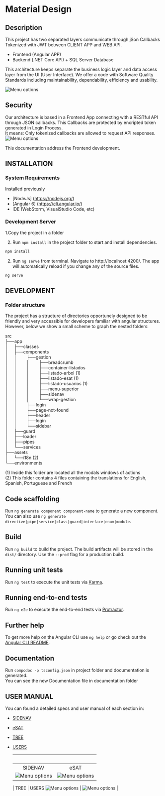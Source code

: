 # Material Design

## Description
This project has two separated layers communicate through jSon Callbacks Tokenized with JWT between CLIENT APP and WEB API.
- Frontend (Angular APP)
- Backend (.NET Core API) + SQL Server Database  

This architecture keeps separate the business logic layer and data access layer from the UI (User Interface).
We offer a code with Software Quality Standards including maintainability, dependability, efficiency and usability.

![Menu options](./images/doc/jwt.png )

## Security
Our architecture is based in a Frontend App connecting with a RESTful API through JSON callbacks.
This Callbacks are protected by encripted token generated in Login Process.  
It means: Only tokenized callbacks are allowed to request API responses.   
![Menu options](./images/doc/toapi.png )



This documentation address the Frontend development.

## INSTALLATION

### System Requirements
Installed previously
* [NodeJs] (https://nodejs.org/)
* [Angular 6] (https://cli.angular.io/)
* IDE (WebStorm, VisualStudio Code, etc)

### Development Server
1.Copy the project in a folder
  
2. Run `npm install` in the project folder to start and install dependencies.
```javascript
npm install
```
  
2. Run `ng serve` from terminal. Navigate to http://localhost:4200/. The app will automatically reload if you change any of the source files.
```javascript
ng serve
```

##  DEVELOPMENT
### Folder structure
 The project has a structure of directories opportunely designed to be friendly and very accessible for developers familiar with angular structures. 
 However, below we show a small scheme to graph the nested folders:
   
   
src  
  ├──app  
  │ &nbsp; &nbsp; ├──classes  
  │ &nbsp; &nbsp; ├──components  
  │ &nbsp; &nbsp; │&nbsp; &nbsp; &nbsp; &nbsp; ├──gestion  
  │ &nbsp; &nbsp; │&nbsp; &nbsp; &nbsp; &nbsp; │&nbsp; &nbsp; &nbsp; &nbsp; ├──breadcrumb  
  │ &nbsp; &nbsp; │&nbsp; &nbsp; &nbsp; &nbsp; │&nbsp; &nbsp; &nbsp; &nbsp; ├──container-listados  
  │ &nbsp; &nbsp; │&nbsp; &nbsp; &nbsp; &nbsp; │&nbsp; &nbsp; &nbsp; &nbsp; ├──listado-arbol    (1)   
  │ &nbsp; &nbsp; │&nbsp; &nbsp; &nbsp; &nbsp; │&nbsp; &nbsp; &nbsp; &nbsp; ├──listado-esat     (1)  
  │ &nbsp; &nbsp; │&nbsp; &nbsp; &nbsp; &nbsp; │&nbsp; &nbsp; &nbsp; &nbsp; ├──listado-usuarios (1)    
  │ &nbsp; &nbsp; │&nbsp; &nbsp; &nbsp; &nbsp; │&nbsp; &nbsp; &nbsp; &nbsp; ├──menu-superior    
  │ &nbsp; &nbsp; │&nbsp; &nbsp; &nbsp; &nbsp; │&nbsp; &nbsp; &nbsp; &nbsp; ├──sidenav    
  │ &nbsp; &nbsp; │&nbsp; &nbsp; &nbsp; &nbsp; │&nbsp; &nbsp; &nbsp; &nbsp; └──wrap-gestion  
  │ &nbsp; &nbsp; │&nbsp; &nbsp; &nbsp; &nbsp; ├──login   
  │ &nbsp; &nbsp; │&nbsp; &nbsp; &nbsp; &nbsp; ├──page-not-found   
  │ &nbsp; &nbsp; │&nbsp; &nbsp; &nbsp; &nbsp; ├──header    
  │ &nbsp; &nbsp; │&nbsp; &nbsp; &nbsp; &nbsp; ├──login      
  │ &nbsp; &nbsp; │&nbsp; &nbsp; &nbsp; &nbsp; └──sidebar     
  │ &nbsp; &nbsp; ├──guard  
  │ &nbsp; &nbsp; ├──loader  
  │ &nbsp; &nbsp; ├──pipes  
  │ &nbsp; &nbsp; └──services  
  ├──assets   
  │ &nbsp; &nbsp; └──i18n  (2)   
  └──environments  
  
  (1) Inside this folder are located all the modals windows of actions  
  (2) This folder contains 4 files containing the translations for English, Spanish, Portuguese and French


## Code scaffolding

Run `ng generate component component-name` to generate a new component. You can also use `ng generate directive|pipe|service|class|guard|interface|enum|module`.

## Build

Run `ng build` to build the project. The build artifacts will be stored in the `dist/` directory. Use the `--prod` flag for a production build.

## Running unit tests

Run `ng test` to execute the unit tests via [Karma](https://karma-runner.github.io).

## Running end-to-end tests

Run `ng e2e` to execute the end-to-end tests via [Protractor](http://www.protractortest.org/).

## Further help

To get more help on the Angular CLI use `ng help` or go check out the [Angular CLI README](https://github.com/angular/angular-cli/blob/master/README.md).

## Documentation

Run `compodoc -p tsconfig.json` in project folder and documentation is generated.  
You can see the new Documentation file in documentation folder


## USER MANUAL 
You can found a detailed specs and user manual of each section in:  
- [SIDENAV](components/SidenavComponent.html#readme)
- [eSAT](components/SidenavComponent.html#readme)
- [TREE](components/SidenavComponent.html#readme)
- [USERS](components/SidenavComponent.html#readme)


 
   &nbsp; |  &nbsp;  
   :-------------------------:|:-------------------------:
   SIDENAV|eSAT
   ![Menu options](./images/doc/sidenav.png )  |  ![Menu options](./images/doc/esat.png ) |
   |
   TREE             |  USERS
   ![Menu options](./images/doc/tree.png )  |  ![Menu options](./images/doc/users.png ) |
  

